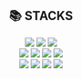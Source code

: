 

<!--
**realjinkyung/realjinkyung** is a ✨ _special_ ✨ repository because its `README.md` (this file) appears on your GitHub profile.

Here are some ideas to get you started:

- 🔭 I’m currently working on ...
- 🌱 I’m currently learning ...
- 👯 I’m looking to collaborate on ...
- 🤔 I’m looking for help with ...
- 💬 Ask me about ...
- 📫 How to reach me: ...
- 😄 Pronouns: ...
- ⚡ Fun fact: ...
-->

<div align=center><h2>📚 STACKS</h2></div>

<div align=center> 
  <img src="https://img.shields.io/badge/html5-E34F26?style=flat&logo=html5&logoColor=white"> 
  <img src="https://img.shields.io/badge/css-1572B6?style=flat=css3&logoColor=white"> 
  <img src="https://img.shields.io/badge/javascript-F7DF1E?style=flat=javascript&logoColor=black"> 
   <br>
  
  <img src="https://img.shields.io/badge/linux-FCC624?style=flat&logo=linux&logoColor=black"> 
  <img src="https://img.shields.io/badge/react-61DAFB?style=flat&logo=react&logoColor=black">
  <img src="https://img.shields.io/badge/java-007396?style=flat=java&logoColor=white"> 
  <img src="https://img.shields.io/badge/node.js-339933?style=flat&logo=Node.js&logoColor=white">
   <br>
  
  <img src="https://img.shields.io/badge/github-181717?style=flatlogo=github&logoColor=white">
  <img src="https://img.shields.io/badge/git-F05032?style=flat&logo=git&logoColor=white">
  <img src="https://img.shields.io/badge/fontawesome-339AF0?style=flat&logo=fontawesome&logoColor=white">
  <img src="https://img.shields.io/badge/Scss-green?style=flat&logo=Sass&logoColor=CC6699"/>
  <br>
 
</div>

